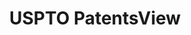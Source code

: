 ---
bigquery: https://console.cloud.google.com/bigquery?p=patents-public-data&d=patentsview&page=dataset
citation: Attribution should be given to PatentsView for use, distribution, or derivative
  works.
code: https://github.com/CSSIP-AIR/PatentsView-Code-Snippets/
contributors: USPTO
cost: None
description: 'PatentsView includes US patent data including raw data (summaries, applications,
  pregrant applications), disambugations of inventors and assignees, and inventor
  gender estimates.  Also foreign priority data, # of figures and sheets, and government
  interest statements.'
documentation: https://patentsview.org/query/builder-faqs
last_edit: Mon, 04 Apr 2022 19:02:57 GMT
location: https://patentsview.org/
maintained_by: USPTO
record_creation_timestamp: 12/2/2020 17:20:46
schema_fields: '[''disamb_assignee_id_20190312'', ''ipc_version_indicator'', ''rawinventor_id'',
  ''lname'', ''num_figures'', ''lawyer_id'', ''subgroup'', ''location_id'', ''main_group'',
  ''section'', ''disamb_inventor_id_20201229'', ''kind'', ''name_first'', ''disamb_assignee_id_20200331'',
  ''disamb_assignee_id_20190820'', ''latitude'', ''relkind'', ''disamb_inventor_id_20200331'',
  ''subcategory_id'', ''deceased'', ''doc_type'', ''category_id'', ''level_one'',
  ''publication_number'', ''citation_id'', ''doctype'', ''group'', ''state_fips'',
  ''date'', ''disamb_inventor_id_20180528'', ''application_id'', ''rel_id'', ''state'',
  ''abstract'', ''city'', ''disclaimer_date'', ''latlong'', ''county_fips'', ''exemplary'',
  ''classification_status'', ''variety'', ''num_sheets'', ''patent_id'', ''uuid'',
  ''_371_date'', ''num'', ''attribution_status'', ''fname'', ''disamb_assignee_id_20191231'',
  ''level_two'', ''field_id'', ''group_id'', ''status'', ''subclass_id'', ''ipc_class'',
  ''number'', ''text'', ''symbol_position'', ''designation'', ''disamb_inventor_id_20190820'',
  ''dependent'', ''county'', ''country_transformed'', ''filename'', ''rule_47'', ''disamb_assignee_id_20200929'',
  ''disamb_inventor_id_20181127'', ''classification_level'', ''subsection_id'', ''series_code'',
  ''disamb_inventor_id_20171003'', ''level_three'', ''contract_award_number'', ''f371_date'',
  ''male_flag'', ''num_claims'', ''f102_date'', ''disamb_inventor_id_20170808'', ''role'',
  ''rawassignee_id'', ''subgroup_id'', ''disamb_inventor_id_20200630'', ''id'', ''disamb_assignee_id_20181127'',
  ''organization'', ''length'', ''disamb_assignee_id_20200630'', ''name_last'', ''disamb_inventor_id_20191008'',
  ''disamb_inventor_id_20191231'', ''term_extension'', ''term_disclaimer'', ''inventor_id'',
  ''_102_date'', ''disamb_inventor_id_20170307'', ''disamb_assignee_id_20191008'',
  ''sequence'', ''classification_value'', ''section_id'', ''organization_id'', ''country'',
  ''name'', ''mainclass_id'', ''disamb_inventor_id_20171226'', ''category'', ''assignee_id'',
  ''applicant_type'', ''action_date'', ''title'', ''term_grant'', ''type'', ''field_title'',
  ''sector_title'', ''gi_statement'', ''disamb_inventor_id_20190312'', ''subclass'',
  ''rawlocation_id'', ''lapse_of_patent'', ''withdrawn'', ''latin_name'', ''classification_data_source'',
  ''reldocno'', ''male'', ''longitude'', ''disamb_inventor_id_20200929'']'
shortname: patentsview
tags:
- disambiguation
- United States
- gender
terms_of_use: Creative Commons Attribution 4.0 International License.
timeframe: 1963-1999
title: USPTO PatentsView
uuid: cf1780b1-e265-4e49-8d1d-83b9cfe0fd9a
---